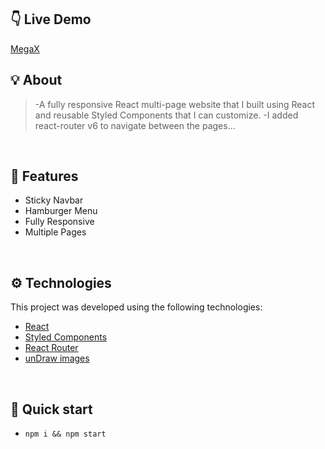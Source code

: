 ## 👇 Live Demo

[MegaX](https://akhmed0606.github.io/megax-agency/)

## 💡 About

> -A fully responsive React multi-page website that I built using React and reusable Styled Components that I can customize.
  -I added react-router v6 to navigate between the pages...

<br>

## 📜 Features

- Sticky Navbar
- Hamburger Menu
- Fully Responsive
- Multiple Pages

<br>

## ⚙ Technologies

This project was developed using the following technologies:

- [React](https://create-react-app.dev/)
- [Styled Components](https://styled-components.com/)
- [React Router](https://reactrouter.com/)
- [unDraw images](https://undraw.co/)


<br>

## 🚀 Quick start

- ``npm i && npm start``


